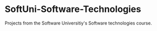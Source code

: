 # SoftUni-Software-Technologies
Projects from the Software Universitiy's Software technologies course.
